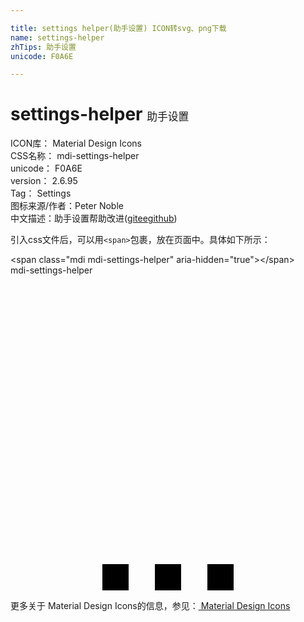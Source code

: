 ```yaml
---

title: settings helper(助手设置) ICON转svg、png下载
name: settings-helper
zhTips: 助手设置
unicode: F0A6E

---
```


# settings-helper  <small style="font-size: 60%;font-weight: 100">助手设置</small>


<div class="detail-page">
<p>
<span>
ICON库：
<span class="badge-secondary badge">Material Design Icons</span> 
</span>
<br/>
<span>
CSS名称：
<span class="badge-secondary badge">mdi-settings-helper</span> 
</span>
<br/>
<span>
unicode：
<span class="badge-secondary badge">F0A6E</span> 
</span>
<br/>
<span>
version：
<span class="badge-secondary badge">2.6.95</span> 
</span>
<br/>
<span>Tag：
<span class="badge-light badge">Settings</span>
</span>
<br/>
<span>图标来源/作者：<span class="badge-light badge">Peter Noble</span></span> 
<br/>
<span class="zh-detail">中文描述：<span class="badge-primary badge">助手设置</span><span class="help-link"><span>帮助改进</span>(<a href="https://gitee.com/liuwave/icon-helper/edit/master/json/material/settings-helper.json" target="_blank" rel="noopener noreferrer">gitee</a><a href="https://github.com/liuwave/icon-helper/edit/master/json/material/settings-helper.json" target="_blank" rel="noopener noreferrer">github</a></span>)</span><br/>
</p>
</div>
<div class="alert alert-dark">
  <i class="mdi mdi-settings-helper mdi-48px"></i>
  <i class="mdi mdi-settings-helper mdi-36px"></i>
  <i class="mdi mdi-settings-helper mdi-24px"></i>
  <i class="mdi mdi-settings-helper mdi-18px"></i>
</div>
<div>
  <p>引入css文件后，可以用<code>&lt;span&gt;</code>包裹，放在页面中。具体如下所示：    
  </p>
  <div class="alert alert-primary" style="font-size: 14px">
    &lt;span class="mdi mdi-settings-helper" aria-hidden="true"&gt;&lt;/span&gt;
    <copy-btn content='<span class="mdi mdi-settings-helper" aria-hidden="true"></span>'></copy-btn>
  </div>
  <div class="alert alert-secondary">
    <i class="mdi mdi-settings-helper"
    style="font-size: 24px"
    aria-hidden="true"></i> mdi-settings-helper
    <copy-btn content="mdi-settings-helper" btn-title="复制图标名称"></copy-btn>
  </div>
</div>
<div id="svg" class="svg-wrap">
<svg xmlns="http://www.w3.org/2000/svg" viewBox="0 0 24 24"><path d="M7,22H9V24H7V22M11,22H13V24H11V22M15,22H17V24H15V22Z" /></svg>
</div>
<detail full-name='mdi-settings-helper'></detail>
    
<div><p>更多关于 Material Design Icons的信息，参见：<a target="_blank" href="https://iconhelper.cn/material.html"> Material Design Icons</a>
</p></div>
